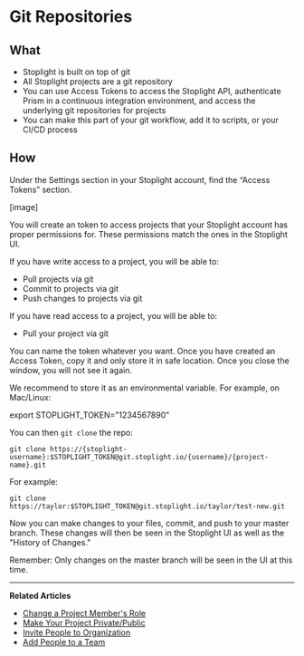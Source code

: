 # Git Repositories

 
## What 
* Stoplight is built on top of git
* All Stoplight projects are a git repository
* You can use Access Tokens to access the Stoplight API, authenticate Prism in a continuous integration environment, and access the underlying git repositories for projects
* You can make this part of your git workflow, add it to scripts, or your CI/CD process

## How

Under the Settings section in your Stoplight account, find the “Access Tokens” section. 

[image]

You will create an token to access projects that your Stoplight account has proper permissions for. These permissions match the ones in the Stoplight UI. 

If you have write access to a project, you will be able to:
* Pull projects via git
* Commit to projects via git
* Push changes to projects via git

If you have read access to a project, you will be able to:
* Pull your project via git

You can name the token whatever you want. Once you have created an Access Token, copy it and only store it in safe location. Once you close the window, you will not see it again.

We recommend to store it as an environmental variable. For example, on Mac/Linux:

export STOPLIGHT_TOKEN="1234567890"

You can then `git clone` the repo: 

`git clone https://{stoplight-username}:$STOPLIGHT_TOKEN@git.stoplight.io/{username}/{project-name}.git`

For example: 

`git clone https://taylor:$STOPLIGHT_TOKEN@git.stoplight.io/taylor/test-new.git`

Now you can make changes to your files, commit, and push to your master branch. These changes will then be seen in the Stoplight UI as well as the "History of Changes." 

Remember: Only changes on the master branch will be seen in the UI at this time. 

    
---
**Related Articles**
- [Change a Project Member's Role](/platform/projects/change-a-members-role)
- [Make Your Project Private/Public](/platform/projects/visibility)
- [Invite People to Organization](/platform/organizations/invite-people)
- [Add People to a Team](/platform/organizations/teams/add-people)
